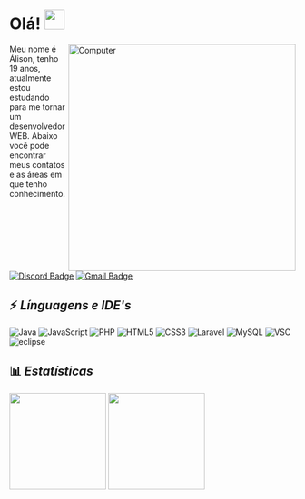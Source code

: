 
# Olá! <img src="https://raw.githubusercontent.com/aemmadi/aemmadi/master/wave.gif" width="35px">
<img src="https://i.imgur.com/1Songum.png" min-width="400px" max-width="400px" width="400px" align="right" alt="Computer">

Meu nome é Álison, tenho 19 anos, atualmente estou estudando para me tornar um desenvolvedor WEB. Abaixo você pode encontrar meus contatos e as áreas em que tenho conhecimento.

[![Discord Badge](https://img.shields.io/badge/-Álison%233220-26057F?style=for-the-badge&square&logo=Discord&logoColor=fff)](Álison#3464)
[![Gmail Badge](https://img.shields.io/badge/-alisonlg78511@gmail.com-15045D?style=for-the-badge&square&logo=Gmail&logoColor=fff&link=mailto:alisonlg78511+github@gmail.com)](mailto:alisonlg78511+github@gmail.com)

## ⚡ *Línguagens e IDE's*
![Java](https://img.shields.io/badge/-Java-26057F?style=for-the-badge&logo=CoffeeScript&logoColor=fff)
![JavaScript](https://img.shields.io/badge/-JavaScript-15045D?style=for-the-badge&logo=JavaScript&logoColor=fff)
![PHP](https://img.shields.io/badge/-PHP-26057F?style=for-the-badge&logo=PHP&logoColor=fff)
![HTML5](https://img.shields.io/badge/-HTML-15045D?style=for-the-badge&logo=HTML5&logoColor=fff) 
![CSS3](https://img.shields.io/badge/-CSS-26057F?style=for-the-badge&logo=CSS3&logoColor=fff)
![Laravel](https://img.shields.io/badge/-laravel-15045D?style=for-the-badge&logo=LARAVEL&logoColor=fff)
![MySQL](https://img.shields.io/badge/-MySQL-26057F?style=for-the-badge&logo=MySQL&logoColor=fff)
![VSC](https://img.shields.io/badge/-VSC-15045D?style=for-the-badge&logo=visual-studio-code&logoColor=fff)
![eclipse](https://img.shields.io/badge/-eclipse-26057F?style=for-the-badge&logo=eclipse&logoColor=fff) 

## 📊 ***Estatísticas***
<img src="https://github-readme-stats.vercel.app/api?username=Alisonlg&show_icons=true&theme=radical&title_color=fff&text_color=fff&icon_color=26057F&border_color=15045D" height="170px">
<img src="https://github-readme-stats.vercel.app/api/top-langs/?username=Alisonlg&show_icons=true&theme=radical" height="170px">
